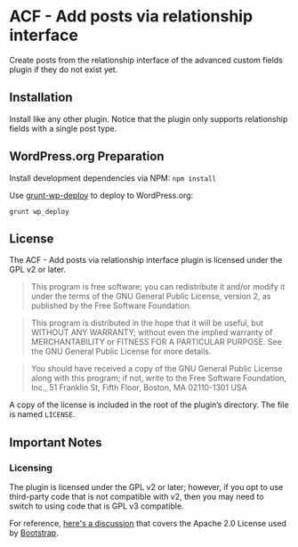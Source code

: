 # ACF - Add posts via relationship interface

Create posts from the relationship interface of the advanced custom fields plugin if they do not exist yet.

## Installation

Install like any other plugin. Notice that the plugin only supports relationship fields with a single post type.

## WordPress.org Preparation

Install development dependencies via NPM:
`npm install`

Use [grunt-wp-deploy](https://github.com/stephenharris/grunt-wp-deploy) to deploy to WordPress.org:

`grunt wp_deploy`

## License

The ACF - Add posts via relationship interface plugin is licensed under the GPL v2 or later.

> This program is free software; you can redistribute it and/or modify it under the terms of the GNU General Public License, version 2, as published by the Free Software Foundation.

> This program is distributed in the hope that it will be useful, but WITHOUT ANY WARRANTY; without even the implied warranty of MERCHANTABILITY or FITNESS FOR A PARTICULAR PURPOSE. See the GNU General Public License for more details.

> You should have received a copy of the GNU General Public License along with this program; if not, write to the Free Software Foundation, Inc., 51 Franklin St, Fifth Floor, Boston, MA 02110-1301 USA

A copy of the license is included in the root of the plugin’s directory. The file is named `LICENSE`.

## Important Notes

### Licensing

The plugin is licensed under the GPL v2 or later; however, if you opt to use third-party code that is not compatible with v2, then you may need to switch to using code that is GPL v3 compatible.

For reference, [here's a discussion](http://make.wordpress.org/themes/2013/03/04/licensing-note-apache-and-gpl/) that covers the Apache 2.0 License used by [Bootstrap](http://twitter.github.io/bootstrap/).
